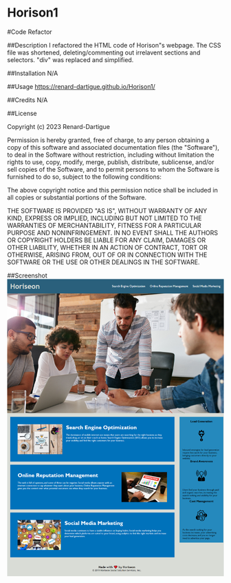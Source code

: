# Horison1

#Code Refactor 

##Description 
I refactored the HTML code of Horison"s webpage.
The CSS file was shortened, deleting/commenting out irrelavent sections and selectors. "div" was replaced and simplified. 

##Installation
N/A

##Usage
https://renard-dartigue.github.io/Horison1/

##Credits
N/A

##License
<!-- copy and pasted from github  -->
Copyright (c) 2023 Renard-Dartigue

Permission is hereby granted, free of charge, to any person obtaining a copy
of this software and associated documentation files (the "Software"), to deal
in the Software without restriction, including without limitation the rights
to use, copy, modify, merge, publish, distribute, sublicense, and/or sell
copies of the Software, and to permit persons to whom the Software is
furnished to do so, subject to the following conditions:

The above copyright notice and this permission notice shall be included in all
copies or substantial portions of the Software.

THE SOFTWARE IS PROVIDED "AS IS", WITHOUT WARRANTY OF ANY KIND, EXPRESS OR
IMPLIED, INCLUDING BUT NOT LIMITED TO THE WARRANTIES OF MERCHANTABILITY,
FITNESS FOR A PARTICULAR PURPOSE AND NONINFRINGEMENT. IN NO EVENT SHALL THE
AUTHORS OR COPYRIGHT HOLDERS BE LIABLE FOR ANY CLAIM, DAMAGES OR OTHER
LIABILITY, WHETHER IN AN ACTION OF CONTRACT, TORT OR OTHERWISE, ARISING FROM,
OUT OF OR IN CONNECTION WITH THE SOFTWARE OR THE USE OR OTHER DEALINGS IN THE
SOFTWARE.

##Screenshot
![Alt text](assets/images/_G__ProBootcamp_UCF_homework_Horison1_index.html.png)